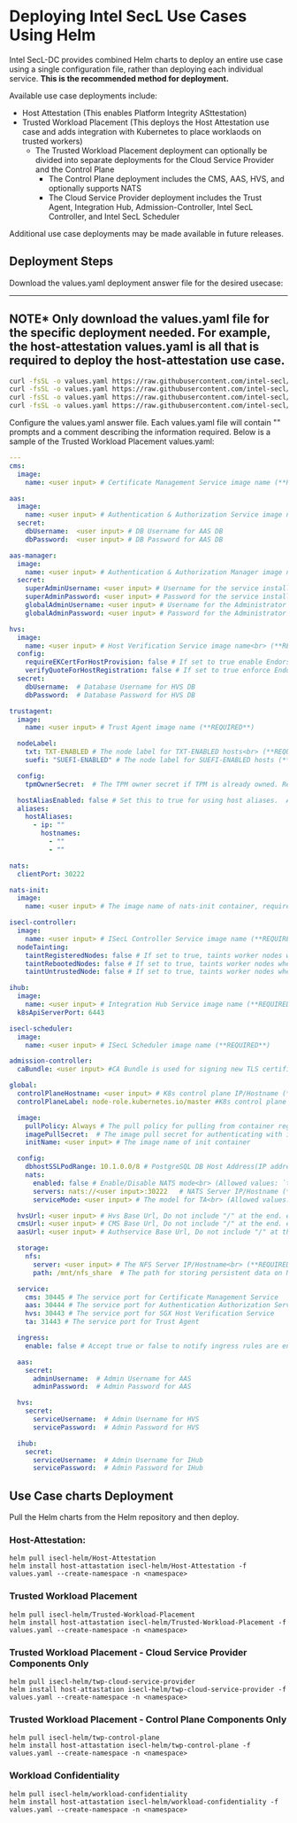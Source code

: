 # Deploying Intel SecL Use Cases Using Helm

Intel SecL-DC provides combined Helm charts to deploy an entire use case using a single configuration file, rather than deploying each individual service.  **This is the recommended method for deployment.**

Available use case deployments include:

- Host Attestation (This enables Platform Integrity ASttestation)
- Trusted Workload Placement (This deploys the Host Attestation use case and adds integration with Kubernetes to place worklaods on trusted workers)
  - The Trusted Workload Placement deployment can optionally be divided into separate deployments for the Cloud Service Provider and the Control Plane
    - The Control Plane deployment includes the CMS, AAS, HVS, and optionally supports NATS
    - The Cloud Service Provider deployment includes the Trust Agent, Integration Hub, Admission-Controller, Intel SecL Controller, and Intel SecL Scheduler

Additional use case deployments may be made available in future releases.

## Deployment Steps

Download the values.yaml deployment answer file for the desired usecase:

---
**NOTE***
Only download the values.yaml file for the specific deployment needed.  For example, the host-attestation values.yaml is all that is required to deploy the host-attestation use case.
---

```bash
curl -fsSL -o values.yaml https://raw.githubusercontent.com/intel-secl/helm-charts/v4.2.0-Beta/usecases/host-attestation/values.yaml
curl -fsSL -o values.yaml https://raw.githubusercontent.com/intel-secl/helm-charts/v4.2.0-Beta/usecases/trusted-workload-placement/values.yaml
curl -fsSL -o values.yaml https://raw.githubusercontent.com/intel-secl/helm-charts/v4.2.0-Beta/usecases/twp-control-plane/values.yaml
curl -fsSL -o values.yaml https://raw.githubusercontent.com/intel-secl/helm-charts/v4.2.0-Beta/usecases/twp-cloud-service-provider/values.yaml
```

Configure the values.yaml answer file.  Each values.yaml file will contain "<user input>" prompts and a comment describing the information required.  Below is a sample of the Trusted Workload Placement values.yaml:

```yaml
---
cms:
  image:
    name: <user input> # Certificate Management Service image name (**REQUIRED**)

aas:
  image:
    name: <user input> # Authentication & Authorization Service image name (**REQUIRED**)
  secret:
    dbUsername:  <user input> # DB Username for AAS DB
    dbPassword:  <user input> # DB Password for AAS DB

aas-manager:
  image:
    name: <user input> # Authentication & Authorization Manager image name (**REQUIRED**)
  secret:
    superAdminUsername: <user input> # Username for the service installation user (**REQUIRED**)
    superAdminPassword: <user input> # Password for the service installation user (**REQUIRED**)
    globalAdminUsername: <user input> # Username for the Administrator user (**REQUIRED**)
    globalAdminPassword: <user input> # Password for the Administrator user (**REQUIRED**)

hvs:
  image:
    name: <user input> # Host Verification Service image name<br> (**REQUIRED**)
  config:
    requireEKCertForHostProvision: false # If set to true enable Endorsement Certificate Pre-registration (Allowed values: `true`\`false`)
    verifyQuoteForHostRegistration: false # If set to true enforce Endorsement Certificate Pre-registration (Allowed values: `true`\`false`)
  secret:
    dbUsername:  # Database Username for HVS DB
    dbPassword:  # Database Password for HVS DB

trustagent:
  image:
    name: <user input> # Trust Agent image name (**REQUIRED**)

  nodeLabel:
    txt: TXT-ENABLED # The node label for TXT-ENABLED hosts<br> (**REQUIRED IF NODE IS TXT ENABLED**)
    suefi: "SUEFI-ENABLED" # The node label for SUEFI-ENABLED hosts (**REQUIRED IF NODE IS SUEFI ENABLED**)

  config:
    tpmOwnerSecret:  # The TPM owner secret if TPM is already owned. Recommended to leave blank for a null secret unless the TPM is already owned with a different secret

  hostAliasEnabled: false # Set this to true for using host aliases.  Also add corresponding entries for ip and hostnames. hostalias is required when ingress is deployed and pods are not able to resolve the domain names
  aliases:
    hostAliases:
      - ip: ""
        hostnames:
          - ""
          - ""

nats:
  clientPort: 30222

nats-init:
  image:
    name: <user input> # The image name of nats-init container, required for NATS only

isecl-controller:
  image:
    name: <user input> # ISecL Controller Service image name (**REQUIRED**)
  nodeTainting:
    taintRegisteredNodes: false # If set to true, taints worker nodes when joined to the cluster until they are attested as Trusted. (Allowed values: `true`\`false`)
    taintRebootedNodes: false # If set to true, taints worker nodes when rebooted until they are attested as Trusted. (Allowed values: `true`\`false`)
    taintUntrustedNode: false # If set to true, taints worker nodes when their trust status is false. (Allowed values: `true`\`false`)

ihub:
  image:
    name: <user input> # Integration Hub Service image name (**REQUIRED**)
  k8sApiServerPort: 6443

isecl-scheduler:
  image:
    name: <user input> # ISecL Scheduler image name (**REQUIRED**)

admission-controller:
  caBundle: <user input> #CA Bundle is used for signing new TLS certificates. value can be obtained by running kubectl config view --raw --minify --flatten -o jsonpath='{.clusters[].cluster.certificate-authority-data}'

global:
  controlPlaneHostname: <user input> # K8s control plane IP/Hostname (**REQUIRED**)
  controlPlaneLabel: node-role.kubernetes.io/master #K8s control plane label (**REQUIRED**)<br> Example: `node-role.kubernetes.io/master` in case of `kubeadm`/`microk8s.io/cluster` in case of `microk8s`

  image:
    pullPolicy: Always # The pull policy for pulling from container registry (Allowed values: `Always`/`IfNotPresent`)
    imagePullSecret:  # The image pull secret for authenticating with image registry, can be left empty if image registry does not require authentication
    initName: <user input> # The image name of init container

  config:
    dbhostSSLPodRange: 10.1.0.0/8 # PostgreSQL DB Host Address(IP address/subnet-mask). IP range varies for different k8s network plugins(Ex: Flannel - 10.1.0.0/8 (default), Calico - 192.168.0.0/16).
    nats:
      enabled: false # Enable/Disable NATS mode<br> (Allowed values: `true`\`false`)
      servers: nats://<user input>:30222   # NATS Server IP/Hostname (**REQUIRED IF ENABLED**)
      serviceMode: <user input> # The model for TA<br> (Allowed values: `outbound`)<br> (**REQUIRED IF ENABLED**)

  hvsUrl: <user input> # Hvs Base Url, Do not include "/" at the end. e.g for ingress https://hvs.isecl.com/hvs/v2 , for nodeport  https://<control-plane-hostname or control-plane-IP>:30443/hvs/v2
  cmsUrl: <user input> # CMS Base Url, Do not include "/" at the end. e.g for ingress https://cms.isecl.com/cms/v2 , for nodeport https://<control-plane-hostname or control-plane-IP>:30445/cms/v1
  aasUrl: <user input> # Authservice Base Url, Do not include "/" at the end. e.g for ingress https://aas.isecl.com/aas/v1 , for nodeport https://<control-plane-hostname or control-plane-IP>:30444/aas/v1

  storage:
    nfs:
      server: <user input> # The NFS Server IP/Hostname<br> (**REQUIRED**)
      path: /mnt/nfs_share  # The path for storing persistent data on NFS

  service:
    cms: 30445 # The service port for Certificate Management Service
    aas: 30444 # The service port for Authentication Authorization Service
    hvs: 30443 # The service port for SGX Host Verification Service
    ta: 31443 # The service port for Trust Agent

  ingress:
    enable: false # Accept true or false to notify ingress rules are enable or disabled

  aas:
    secret:
      adminUsername:  # Admin Username for AAS
      adminPassword:  # Admin Password for AAS

  hvs:
    secret:
      serviceUsername:  # Admin Username for HVS
      servicePassword:  # Admin Password for HVS

  ihub:
    secret:
      serviceUsername:  # Admin Username for IHub
      servicePassword:  # Admin Password for IHub
```

## Use Case charts Deployment

Pull the Helm charts from the Helm repository and then deploy.  

### Host-Attestation:

```
helm pull isecl-helm/Host-Attestation
helm install host-attastation isecl-helm/Host-Attestation -f values.yaml --create-namespace -n <namespace>
```

### Trusted Workload Placement

```
helm pull isecl-helm/Trusted-Workload-Placement
helm install host-attastation isecl-helm/Trusted-Workload-Placement -f values.yaml --create-namespace -n <namespace>
```

### Trusted Workload Placement - Cloud Service Provider Components Only

```
helm pull isecl-helm/twp-cloud-service-provider
helm install host-attastation isecl-helm/twp-cloud-service-provider -f values.yaml --create-namespace -n <namespace>
```

### Trusted Workload Placement - Control Plane Components Only

```
helm pull isecl-helm/twp-control-plane
helm install host-attastation isecl-helm/twp-control-plane -f values.yaml --create-namespace -n <namespace>
```

### Workload Confidentiality

```
helm pull isecl-helm/workload-confidentiality
helm install host-attastation isecl-helm/workload-confidentiality -f values.yaml --create-namespace -n <namespace>
```
